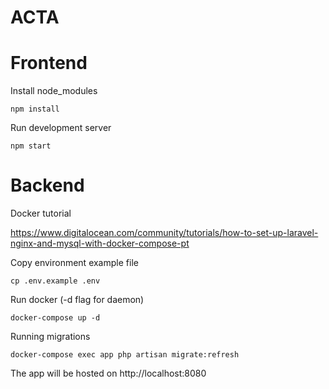 # ACTA

# Frontend

Install node_modules
```
npm install
```

Run development server
```
npm start
```

# Backend

Docker tutorial

https://www.digitalocean.com/community/tutorials/how-to-set-up-laravel-nginx-and-mysql-with-docker-compose-pt


Copy environment example file
```
cp .env.example .env
```

Run docker (-d flag for daemon)
```
docker-compose up -d
```

Running migrations
```
docker-compose exec app php artisan migrate:refresh
```

The app will be hosted on http://localhost:8080
